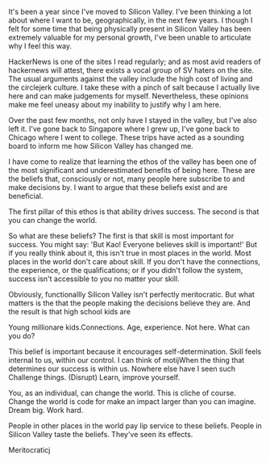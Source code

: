 It's been a year since I've moved to Silicon Valley. I've been thinking a lot about where I want to be, geographically, in the next few years. I though I felt for some time that being physically present in Silicon Valley has been extremely valuable for my personal growth, I've been unable to articulate why I feel this way.

HackerNews is one of the sites I read regularly; and as most avid readers of hackernews will attest, there exists a vocal group of SV haters on the site. The usual arguments against the valley include the high cost of living and the circlejerk culture. I take these with a pinch of salt because I actually live here and can make judgements for myself. Nevertheless, these opinions make me feel uneasy about my inability to justify why I am here.

Over the past few months, not only have I stayed in the valley, but I've also left it. I've gone back to Singapore where I grew up, I've gone back to Chicago where I went to college. These trips have acted as a sounding board to inform me how Silicon Valley has changed me.

I have come to realize that learning the ethos of the valley has been one of the most significant and underestimated benefits of being here. These are the beliefs that, consciously or not, many people here subscribe to and make decisions by. I want to argue that these beliefs exist and are beneficial.

The first pillar of this ethos is that ability drives success.
The second is that you can change the world.


So what are these beliefs? The first is that skill is most important for success. You might say: 'But Kao! Everyone believes skill is important!' But if you really think about it, this isn't true in most places in the world. Most places in the world don't care about skill. If you don't have the connections, the experience, or the qualifications; or if you didn't follow the system, success isn't accessible to you no matter your skill.

Obviously, functionallly Silicon Valley isn't perfectly meritocratic. But what matters is the that the people making the decisions believe they are. And the result is that high school kids are 

 Young millionare kids.Connections. Age, experience. Not here. What can you do?

This belief is important because it encourages self-determination. Skill feels internal to us, within our control. I can think of motijWhen the thing that determines our success is within us. Nowhere else have I seen such 
Challenge things. (Disrupt) Learn, improve yourself.

You, as an individual, can change the world. This is cliche of course. Change the world is code for make an impact larger than you can imagine. Dream big. Work hard.

People in other places in the world pay lip service to these beliefs. People in Silicon Valley taste the beliefs. They've seen its effects. 


Meritocraticj
